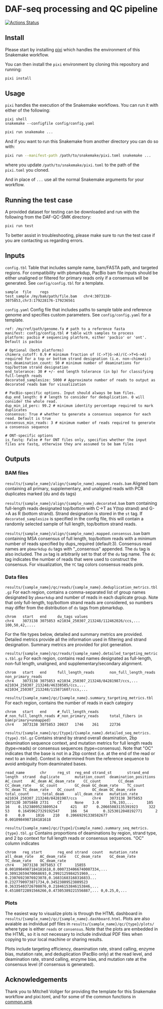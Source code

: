 # DAF-seq processing and QC pipeline

[![Actions Status](https://github.com/StephanieBohaczuk/DAF-QC-SMK/workflows/CI/badge.svg)](https://github.com/StephanieBohaczuk/DAF-QC-SMK/actions)


## Install

Please start by installing [pixi](https://pixi.sh/latest/) which handles the environment of this Snakemake workflow.

You can then install the `pixi` environment by cloning this repository and running:

```bash
pixi install
```

## Usage

`pixi` handles the execution of the Snakemake workflows. You can run it with either of the following:


```
pixi shell
snakemake --configfile config/config.yaml
```


```bash
pixi run snakemake ...
```

And if you want to run this Snakemake from another directory you can do so with:

```bash
pixi run --manifest-path /path/to/snakemake/pixi.toml snakemake ...
```

where you update `/path/to/snakemake/pixi.toml` to the path of the `pixi.toml` you cloned.

And in place of `...` use all the normal Snakemake arguments for your workflow.

## Running the test case

A provided dataset for testing can be downloaded and run with the following from the DAF-QC-SMK directory:

```bash
pixi run test
```
To better assist in troubleshooting, please make sure to run the test case if you are contacting us regarding errors.

## Inputs
`config.tbl` Table that includes sample name, bam/FASTA path, and targeted regions. For compatibility with pbmarkdup, PacBio bam file inputs should be either unaligned or filtered for primary reads only if a consensus will be generated.
See `config/config.tbl` for a template.
```
sample	file	regs
test_sample	/my/bam/path/file.bam	chr4:3073138-3075853,chr3:179228176-179236561
``` 

`config.yaml` Config file that includes paths to sample table and reference genome and specifies custom parameters.
See `config/config.yaml` for a template.
```
ref: /my/ref/path/genome.fa # path to a reference fasta
manifest: config/config.tbl # table with samples to process
platform: pacbio # sequencing platform, either 'pacbio' or 'ont'. Default is pacbio

# Optional (both platforms)
chimera_cutoff: 0.9 # minimum fraction of (C->T|G->A)/(C->T+G->A) required for a top or bottom strand designation (i.e. non-chimeric)
min_deamination_count: 50 # minimum number of deaminations for top/bottom strand designation
end_tolerance: 30 # +/- end length tolerance (in bp) for classifying full-length reads
decorated_samplesize: 5000 # Approximate number of reads to output as decorated reads bam for visualization

# PacBio-specific options. Input should always be bam files.
dup_end_length: 0 # length to consider for deduplication. 0 will consider the whole read.
dup_min_id_perc: 99.2 # minimum identity percentage required to mark duplicates
consensus: True # whether to generate a consensus sequence for each read. Default is true
consensus_min_reads: 3 # minimum number of reads required to generate a consensus sequence

# ONT-specific options
is_fastq: False # for ONT files only, specifies whether the input files are fastq, otherwise they are assumed to be bam files
```

## Outputs
### BAM files

`results/{sample_name}/align/{sample_name}.mapped.reads.bam` Aligned bam containing all primary, supplementary, and unaligned reads with PCR duplicates marked (du and ds tags)

`results/{sample_name}/align/{sample_name}.decorated.bam` bam containing full-length reads designated top/bottom with C->T as Y(top strand) and G->A as R (bottom strand). Strand designation is stored in the `st` tag. If `decorated_samplesize` is specified in the config file, this will contain a randomly selected sample of full length, top/bottom strand reads.

`results/{sample_name}/align/{sample_name}.mapped.consensus.bam` bam containing MSA consensus of full length, top/bottom reads with a minimum number of reads specified by dups_required (default:3). Consensus read names are `pbmarkdup` `du` tags with "_consensus" appended. The `du` tag is also included. The `zm` tag is arbitrarily set to that of the `du` tag name. The `dc` tag indicates the number of reads that were used to construct the consensus. For visualization, the `YC` tag colors consensus reads pink.


### Data files
`results/{sample_name}/qc/reads/{sample_name}.deduplication_metrics.tbl.gz` For each region, contains a comma-separated list of group names designated by `pbmarkdup` and number of reads in each duplicate group. Note that only full-length, top/bottom strand reads are considered, so numbers may differ from the distribution of `ds` tags from pbmarkdup.
```
chrom   start   end     du_tags values
chr4    3073138 3075853 m21034_250307_213248/112462026/ccs,... 100,50,42,....
```

For the file types below, detailed and summary metrics are provided. Detailed metrics provide all the information used in filtering and strand designation. Summary metrics are provided for plot generation.

`results/{sample_name}/qc/reads/{sample_name}.detailed_targeting_metrics.tbl.gz` For each region, contains read names designated as full-length, non-full length, unaligned, and supplementary/secondary alignment.
```
chrom   start   end     full_length_reads       non_full_length_reads   non_primary_reads
chr4    3073138 3075853 m21034_250307_213248/84281987/ccs,...   m21034_250307_213248/46338585/ccs,...   m21034_250307_213248/115871607/ccs,...
```

`results/{sample_name}/qc/{sample_name}.summary_targeting_metrics.tbl` For each region, contains the number of reads in each category
```
chrom   start   end     #_full_length_reads     #_non_full_length_reads #_non_primary_reads     total_fibers in bam(primary+unmapped)
chr4    3073138 3075853 20837   1746    261     22736
```

`results/{sample_name}/qc/{type}/{sample_name}.detailed_seq_metrics.{type}.tbl.gz` Contains strand by strand overall deamination, 2bp deamination sequence context, and mutation metrics for full length reads (type=reads) or consensus sequences (type=consensus). Note that "OC" indicates that the base is not in a 2bp context (i.e. at the end of the read or next to an indel). Context is determined from the reference sequence to avoid ambiguity from deaminated bases.
```
read_name       chr     reg_st  reg_end strand_st       strand_end      length  strand  duplicate       mutation_count  deamination_positions   AC_count    AC_deam AC_deam_rate    CC_count        CC_deam    CC_deam_rate    GC_count        GC_deam GC_deam_rate    TC_count        TC_deam TC_deam_rate    OC_count        OC_deam OC_deam_rate    total_count      total_deam     all_deam_rate   mutation_rate
m21034_250307_213248/84281987/ccs       chr4    3073138 3075853 3073130 3075848 2731    CT      None    3.0     176,193,...      105   16    0.1523809523809524      421   87    0.20665083135391923     322   53    0.16459627329192547     166   54       0.3253012048192771      2     0     0.0     1016	210   0.20669291338582677     0.0010984987184181618
```

`results/{sample_name}/qc/{type}/{sample_name}.summary_seq_metrics.{type}.tbl.gz` Contains proportions of deaminations by region, strand type, and 2 bp context for full length reads or consensus sequences. "OC" column indicates 
```
chrom   reg_start       reg_end strand  count   mutation_rate   all_deam_rate   AC_deam_rate    CC_deam_rate    GC_deam_rate    TC_deam_rate    OC_deam_rate
chr4    3073138 3075853 CT      15855   0.0010984987184181618,0.0007334066740007334,... 0.30912659470068693,0.2992125984251969,... 0.23076923076923078,0.16831683168316833... 0.2327790973871734,0.34523809523809523    0.36335403726708076,0.21846153846153846,... 0.45180722891566266,0.47305389221556887,... 0,0.25,0,...
```

### Plots
The easiest way to visualize plots is through the HTML dashboard in `results/{sample_name}/qc/{sample_name}.dashboard.html`. Plots are also avaiable as individual pdf files in `results/{sample_name}/qc/{type}/plots/` where type is either `reads` or `consensus`. Note that the plots are embedded in the HTML, so it is not necessary to include individual PDF files when copying to your local machine or sharing results.

Plots include targeting efficiency, deamination rate, strand calling, enzyme bias, mutation rate, and deduplication (PacBio only) at the read level, and deamination rate, strand calling, enzyme bias, and mutation rate at the consensus level (if consensus is generated).


## Acknowledgements

Thank you to Mitchell Vollger for providing the template for this Snakemake workflow and pixi.toml, and for some of the common functions in [common.smk](workflow/rules/common.smk)
